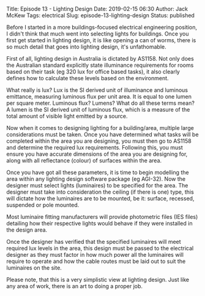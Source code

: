 Title: Episode 13 - Lighting Design
Date: 2019-02-15 06:30
Author: Jack McKew
Tags: electrical
Slug: episode-13-lighting-design
Status: published

Before I started in a more buildings-focused electrical engineering position, I didn't think that much went into selecting lights for buildings. Once you first get started in lighting design, it is like opening a can of worms, there is so much detail that goes into lighting design, it's unfathomable.

First of all, lighting design in Australia is dictated by AS1158. Not only does the Australian standard explicitly state illuminance requirements for rooms based on their task (eg 320 lux for office based tasks), it also clearly defines how to calculate these levels based on the environment.

What really is lux? Lux is the SI derived unit of illuminance and luminous emittance, measuring luminous flux per unit area. It is equal to one lumen per square meter. Luminous flux? Lumens? What do all these terms mean? A lumen is the SI derived unit of luminous flux, which is a measure of the total amount of visible light emitted by a source.

Now when it comes to designing lighting for a building/area, multiple large considerations must be taken. Once you have determined what tasks will be completed within the area you are designing, you must then go to AS1158 and determine the required lux requirements. Following this, you must ensure you have accurate dimensions of the area you are designing for, along with all reflectance (colour) of surfaces within the area.

Once you have got all these parameters, it is time to begin modelling the area within any lighting design software package (eg AGI-32). Now the designer must select lights (luminaires) to be specified for the area. The designer must take into consideration the ceiling (if there is one) type, this will dictate how the luminaires are to be mounted, be it: surface, recessed, suspended or pole mounted.

Most luminaire fitting manufacturers will provide photometric files (IES files) detailing how their respective lights would behave if they were installed in the design area.

Once the designer has verified that the specified luminaires will meet required lux levels in the area, this design must be passed to the electrical designer as they must factor in how much power all the luminaires will require to operate and how the cable routes must be laid out to suit the luminaires on the site.

Please note, that this is a very simplistic view at lighting design. Just like any area of work, there is an art to doing a proper job.
